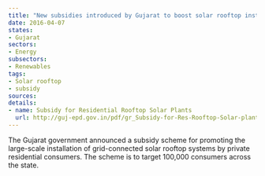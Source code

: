 ```yaml
---
title: "New subsidies introduced by Gujarat to boost solar rooftop installations"
date: 2016-04-07
states:
- Gujarat
sectors:
- Energy
subsectors:
- Renewables
tags:
- Solar rooftop
- subsidy
sources:
details:
- name: Subsidy for Residential Rooftop Solar Plants
  url: http://guj-epd.gov.in/pdf/gr_Subsidy-for-Res-Rooftop-Solar-plants.pdf
---
```


The Gujarat government announced a subsidy scheme for promoting the large-scale installation of grid-connected solar rooftop systems by private residential consumers. The scheme is to target 100,000 consumers across the state.
